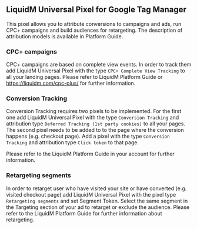 ## LiquidM Universal Pixel for Google Tag Manager

This pixel allows you to attribute conversions to campaigns and ads, run CPC+ campaigns and build audiences for retargeting. The description of attribution models is available in Platform Guide.

### CPC+ campaigns

CPC+ campaigns are based on complete view events. In order to track them add LiquidM Universal Pixel with the type `CPC+ Complete View Tracking` to all your landing pages. Please refer to LiquidM Platform Guide or https://liquidm.com/cpc-plus/ for further information.

### Conversion Tracking

Conversion Tracking requires two pixels to be implemented. For the first one add LiquidM Universal Pixel with the type `Conversion Tracking` and attribution type `Deferred Tracking (1st party cookies)` to all your pages. The second pixel needs to be added to to the page where the conversion happens (e.g. checkout page). Add a pixel with the type `Conversion Tracking` and attribution type `Click token` to that page.

Please refer to the LiquidM Platform Guide in your account for further information.

### Retargeting segments

In order to retarget user who have visited your site or have converted (e.g. visited checkout page) add LiquidM Universal Pixel with the pixel type `Retargeting segments` and set Segment Token. Select the same segment in the Targeting section of your ad to retarget or exclude the audience. Please refer to the LiquidM Platform Guide for further information about retargeting.
